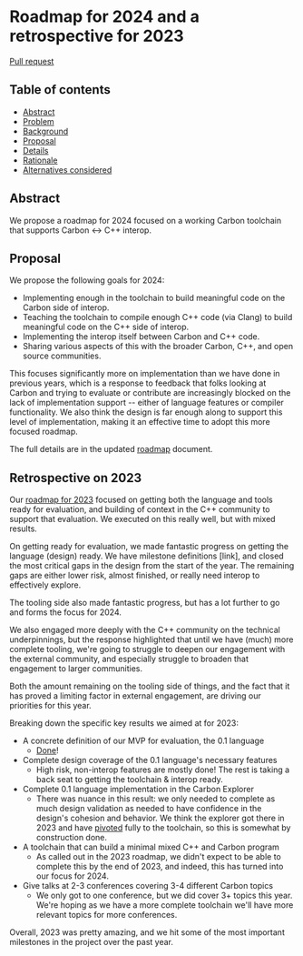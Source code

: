 # Roadmap for 2024 and a retrospective for 2023

<!--
Part of the Carbon Language project, under the Apache License v2.0 with LLVM
Exceptions. See /LICENSE for license information.
SPDX-License-Identifier: Apache-2.0 WITH LLVM-exception
-->

[Pull request](https://github.com/carbon-language/carbon-lang/pull/3564)

<!-- toc -->

## Table of contents

-   [Abstract](#abstract)
-   [Problem](#problem)
-   [Background](#background)
-   [Proposal](#proposal)
-   [Details](#details)
-   [Rationale](#rationale)
-   [Alternatives considered](#alternatives-considered)

<!-- tocstop -->

## Abstract

We propose a roadmap for 2024 focused on a working Carbon toolchain that
supports Carbon ↔ C++ interop.

## Proposal

We propose the following goals for 2024:

-   Implementing enough in the toolchain to build meaningful code on the Carbon
    side of interop.
-   Teaching the toolchain to compile enough C++ code (via Clang) to build
    meaningful code on the C++ side of interop.
-   Implementing the interop itself between Carbon and C++ code.
-   Sharing various aspects of this with the broader Carbon, C++, and open
    source communities.

This focuses significantly more on implementation than we have done in previous
years, which is a response to feedback that folks looking at Carbon and trying
to evaluate or contribute are increasingly blocked on the lack of implementation
support -- either of language features or compiler functionality. We also think
the design is far enough along to support this level of implementation, making
it an effective time to adopt this more focused roadmap.

The full details are in the updated [roadmap] document.

[roadmap]: /docs/project/roadmap.md

## Retrospective on 2023

Our [roadmap for 2023] focused on getting both the language and tools ready
for evaluation, and building of context in the C++ community to support that
evaluation. We executed on this really well, but with mixed results.

[Roadmap for 2023]: https://github.com/carbon-language/carbon-lang/blob/840cb1bed7cf9bd57e000cb4a61e986c383d3038/docs/project/roadmap.md

On getting ready for evaluation, we made fantastic progress on getting the
language (design) ready. We have milestone definitions [link], and closed the
most critical gaps in the design from the start of the year. The remaining gaps
are either lower risk, almost finished, or really need interop to effectively
explore.

The tooling side also made fantastic progress, but has a lot further to go and
forms the focus for 2024.

We also engaged more deeply with the C++ community on the technical
underpinnings, but the response highlighted that until we have (much) more
complete tooling, we're going to struggle to deepen our engagement with the
external community, and especially struggle to broaden that engagement to larger
communities.

Both the amount remaining on the tooling side of things, and the fact that it
has proved a limiting factor in external engagement, are driving our priorities
for this year.

Breaking down the specific key results we aimed at for 2023:

-   A concrete definition of our MVP for evaluation, the 0.1 language
    -   [Done][mvp-milestone]!
-   Complete design coverage of the 0.1 language's necessary features
    -   High risk, non-interop features are mostly done! The rest is taking a
        back seat to getting the toolchain & interop ready.
-   Complete 0.1 language implementation in the Carbon Explorer
    -   There was nuance in this result: we only needed to complete as much
        design validation as needed to have confidence in the design's cohesion
        and behavior. We think the explorer got there in 2023 and have [pivoted][toolchain-pivot]
        fully to the toolchain, so this is somewhat by construction done.
-   A toolchain that can build a minimal mixed C++ and Carbon program
    -   As called out in the 2023 roadmap, we didn't expect to be able to
        complete this by the end of 2023, and indeed, this has turned into our
        focus for 2024.
-   Give talks at 2-3 conferences covering 3-4 different Carbon topics
    -   We only got to one conference, but we did cover 3+ topics this year.
        We're hoping as we have a more complete toolchain we'll have more
        relevant topics for more conferences.
    
[mvp-milestone]: /docs/project/milestones.md#milestone-01-a-minimum-viable-product-mvp-for-evaluation
[toolchain-pivot]: /proposals/p3532.md

Overall, 2023 was pretty amazing, and we hit some of the most important
milestones in the project over the past year.
